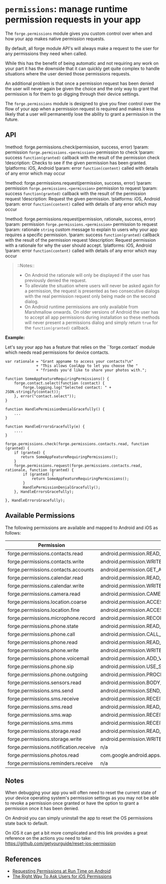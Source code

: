 ``permissions``: manage runtime permission requests in your app
===============================================================

The ``forge.permissions`` module gives you custom control over when and how your app makes native permission requests.

By default, all forge module API's will always make a request to the user for any permissions they need when called. 

While this has the benefit of being automatic and not requiring any work on your part it has the downside that it can quickly get quite complex to handle situations where the user denied those permissions requests.

An additional problem is that once a permission request has been denied the user will never again be given the choice and the only way to grant that permission is for them to go digging through their device settings.

The ``forge.permissions`` module is designed to give you finer control over the flow of your app when a permission request is required and makes it less likely that a user will permanently lose the ability to grant a permission in the future.


## API

!method: forge.permissions.check(permission, success, error)
!param: permission `forge.permissions.<permission>` permission to check
!param: success `function(granted)` callback with the result of the permission check
!description: Checks to see if the given permission has been granted.
!platforms: iOS, Android
!param: error `function(content)` called with details of any error which may occur

!method: forge.permissions.request(permission, success, error)
!param: permission `forge.permissions.<permission>` permission to request
!param: success `function(granted)` callback with the result of the permission request
!description: Request the given permission.
!platforms: iOS, Android
!param: error `function(content)` called with details of any error which may occur

!method: forge.permissions.request(permission, rationale, success, error)
!param: permission `forge.permissions.<permission>` permission to request
!param: rationale `string` custom message to explain to users why your app requires a specific permission.
!param: success `function(granted)` callback with the result of the permission request
!description: Request permission with a rationale for why the user should accept.
!platforms: iOS, Android
!param: error `function(content)` called with details of any error which may occur

> ::Notes:: 
> 
> *  On Android the rationale will only be displayed if the user has previously denied the request. 
> *  To alleviate the situation where users will never be asked again for a permission, the request is presented as two consecutive dialogs with the real permission request only being made on the second dialog. 
> *  On Android runtime permissions are only available from Marshmallow onwards. On older versions of Android the user has to accept all app permissions during installation so these methods will never present a permissions dialog and simply return `true` for the `function(granted)` callback.


**Example:**

Let's say your app has a feature that relies on the ``forge.contact` module which needs read permissions for device contacts.

	var rationale = "Grant appname to access your contacts?\n"
                  + "This allows CoolApp to let you choose the "
				  + "friends you'd like to share your photos with.";

    function SomeAppFeatureRequiringPermissions() {
        forge.contact.select(function (contact) {
            forge.logging.log("Selected contact: " + JSON.stringify(contact));
        }, error("contact.select"));
    }

	function HandlePermissionDenialGracefully() {
	    ...
	}

	function HandleErrorsGracefully(e) {
	    ....
	}

    forge.permissions.check(forge.permissions.contacts.read, function (granted) {
	    if (granted) {
		   return SomeAppFeatureRequiringPermissions();
		}
        forge.permissions.request(forge.permissions.contacts.read, rationale, function (granted) {
            if (granted) {
                return SomeAppFeatureRequiringPermissions();
            }
			HandlePermissionDenialGracefully();
        }, HandleErrorsGracefully);
		
	}, HandleErrorsGracefully);

## Available Permissions

The following permissions are available and mapped to Android and iOS as follows:

| Permission                             | Android                                   | iOS          |
|----------------------------------------|-------------------------------------------|--------------|
| forge.permissions.contacts.read        | android.permission.READ_CONTACTS          | contacts     |
| forge.permissions.contacts.write       | android.permission.WRITE_CONTACTS         | contacts     |
| forge.permissions.contacts.accounts    | android.permission.GET_ACCOUNTS           | contacts     |
| forge.permissions.calendar.read        | android.permission.READ_CALENDAR          | calendar     |
| forge.permissions.calendar.write       | android.permission.WRITE_CALENDAR         | calendar     |
| forge.permissions.camera.read          | android.permission.CAMERA                 | camera       |
| forge.permissions.location.coarse      | android.permission.ACCESS_COARSE_LOCATION | location     |
| forge.permissions.location.fine        | android.permission.ACCESS_FINE_LOCATION   | location     |
| forge.permissions.microphone.record    | android.permission.RECORD_AUDIO           | microphone   |
| forge.permissions.phone.state          | android.permission.READ_PHONE_STATE       | n/a          |
| forge.permissions.phone.call           | android.permission.CALL_PHONE             | n/a          |
| forge.permissions.phone.read           | android.permission.READ_CALL_LOG          | n/a          |
| forge.permissions.phone.write          | android.permission.WRITE_CALL_LOG         | n/a          |
| forge.permissions.phone.voicemail      | android.permission.ADD_VOICEMAIL          | n/a          |
| forge.permissions.phone.sip            | android.permission.USE_SIP                | n/a          |
| forge.permissions.phone.outgoing       | android.permission.PROCESS_OUTGOING_CALLS | n/a          |
| forge.permissions.sensors.read         | android.permission.BODY_SENSORS           | n/a          |
| forge.permissions.sms.send             | android.permission.SEND_SMS               | n/a          |
| forge.permissions.sms.receive          | android.permission.RECEIVE_SMS            | n/a          |
| forge.permissions.sms.read             | android.permission.READ_SMS               | n/a          |
| forge.permissions.sms.wap              | android.permission.RECEIVE_WAP_PUSH       | n/a          |
| forge.permissions.sms.mms              | android.permission.RECEIVE_MMS            | n/a          |
| forge.permissions.storage.read         | android.permission.READ_EXTERNAL_STORAGE  | n/a          |
| forge.permissions.storage.write        | android.permission.WRITE_EXTERNAL_STORAGE | n/a          |
| forge.permissions.notification.receive | n/a                                       | notification |
| forge.permissions.photos.read          | com.google.android.apps.photos.permission.GOOGLE_PHOTOS | photos |
| forge.permissions.reminders.receive    | n/a                                       | reminders    |


## Notes

When debugging your app you will often need to reset the current state of your device operating system's permission settings as you may not be able to revoke a permission once granted or have the option to grant a permission once it has been denied.

On Android you can simply uninstall the app to reset the OS permissions state back to default.

On iOS it can get a bit more complicated and this link provides a great reference on the actions you need to take:  https://github.com/getyourguide/reset-ios-permission


## References

* [Requesting Permissions at Run Time on Android](http://developer.android.com/training/permissions/requesting.html)
* [The Right Way To Ask Users for iOS Permissions](http://techcrunch.com/2014/04/04/the-right-way-to-ask-users-for-ios-permissions/)
